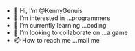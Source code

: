 - 👋 Hi, I’m @KennyGenuis
- 👀 I’m interested in ...programmers
- 🌱 I’m currently learning ...coding
- 💞️ I’m looking to collaborate on ...a game
- 📫 How to reach me ...mail me

<!---
KennyGenuis/KennyGenuis is a ✨ special ✨ repository because its `README.md` (this file) appears on your GitHub profile.
You can click the Preview link to take a look at your changes.
--->
